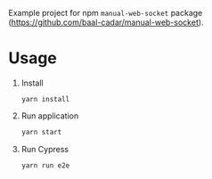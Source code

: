 Example project for npm `manual-web-socket` package (https://github.com/baal-cadar/manual-web-socket).

# Usage

1. Install
   ```
   yarn install
   ```
2. Run application
   ```js
   yarn start
   ```
3. Run Cypress
   ```
   yarn run e2e
   ```

